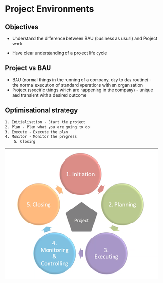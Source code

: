 # Project Environments

## Objectives
- Understand the difference between BAU (business as usual) and Project work

- Have clear understanding of a project life cycle

## Project vs BAU
- BAU (normal things in the running of a company, day to day routine) - the normal execution of standard operations with an organisation
- Project (specific things which are happening in the company) - unique and transient with a desired outcome


## Optimisational strategy 

	1. Initialisation - Start the project 
	2. Plan - Plan what you are going to do
	3. Execute - Execute the plan
	4. Monitor - Monitor the progress
        5. Closing   

![](5_stage_strategy.png)
